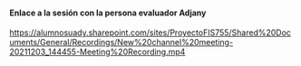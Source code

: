 #### Enlace a la sesión con la persona evaluador Adjany 
https://alumnosuady.sharepoint.com/sites/ProyectoFIS755/Shared%20Documents/General/Recordings/New%20channel%20meeting-20211203_144455-Meeting%20Recording.mp4
